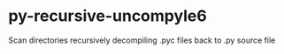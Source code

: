 # py-recursive-uncompyle6
Scan directories recursively decompiling .pyc files back to .py source file
